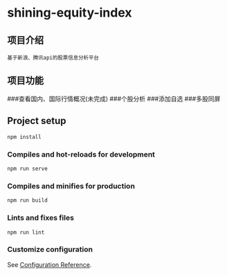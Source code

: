# shining-equity-index

## **项目介绍**
```
基于新浪、腾讯api的股票信息分析平台
```
## **项目功能**

###查看国内、国际行情概况(未完成)
###个股分析
###添加自选
###多股同屏

## Project setup
```
npm install
```

### Compiles and hot-reloads for development
```
npm run serve
```

### Compiles and minifies for production
```
npm run build
```

### Lints and fixes files
```
npm run lint
```

### Customize configuration
See [Configuration Reference](https://cli.vuejs.org/config/).
